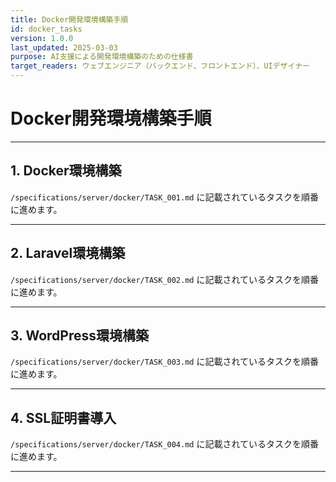 ```yaml
---
title: Docker開発環境構築手順
id: docker_tasks
version: 1.0.0
last_updated: 2025-03-03
purpose: AI支援による開発環境構築のための仕様書
target_readers: ウェブエンジニア（バックエンド、フロントエンド）、UIデザイナー
---
```


# Docker開発環境構築手順

---

## 1. Docker環境構築

`/specifications/server/docker/TASK_001.md` に記載されているタスクを順番に進めます。

---

## 2. Laravel環境構築

`/specifications/server/docker/TASK_002.md` に記載されているタスクを順番に進めます。

---

## 3. WordPress環境構築

`/specifications/server/docker/TASK_003.md` に記載されているタスクを順番に進めます。

---

## 4. SSL証明書導入

`/specifications/server/docker/TASK_004.md` に記載されているタスクを順番に進めます。

---
